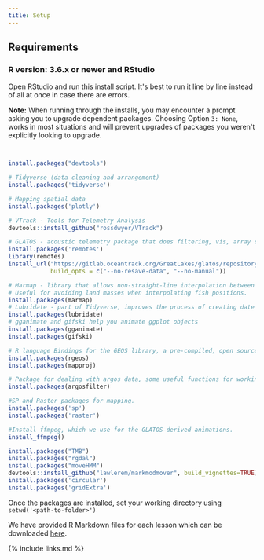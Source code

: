 ```yaml
---
title: Setup
---
```


## Requirements

### R version: 3.6.x or newer and RStudio

Open RStudio and run this install script. It's best to run it line by line instead of all at once in case there are errors.

<b>Note:</b> When running through the installs, you may encounter a prompt asking you to upgrade dependent packages. Choosing Option `3: None`, works in most situations and will prevent upgrades of packages you weren't explicitly looking to upgrade.
```r


install.packages("devtools")

# Tidyverse (data cleaning and arrangement)
install.packages('tidyverse')

# Mapping spatial data
install.packages('plotly')

# VTrack - Tools for Telemetry Analysis
devtools::install_github("rossdwyer/VTrack")

# GLATOS - acoustic telemetry package that does filtering, vis, array simulation, etc.
install.packages('remotes')
library(remotes)
install_url("https://gitlab.oceantrack.org/GreatLakes/glatos/repository/master/archive.zip",
            build_opts = c("--no-resave-data", "--no-manual"))  

# Marmap - library that allows non-straight-line interpolation between two points.
# Useful for avoiding land masses when interpolating fish positions.
install.packages(marmap)
# Lubridate - part of Tidyverse, improves the process of creating date objects
install.packages(lubridate)
# gganimate and gifski help you animate ggplot objects
install.packages(gganimate)
install.packages(gifski)

# R language Bindings for the GEOS library, a pre-compiled, open source geometry engine for fast spatial calculation
install.packages(rgeos)
install.packages(mapproj)

# Package for dealing with argos data, some useful functions for working with a series of geospatial data points
install.packages(argosfilter)

#SP and Raster packages for mapping.
install.packages('sp')
install.packages('raster')

#Install ffmpeg, which we use for the GLATOS-derived animations.
install_ffmpeg()            

install.packages("TMB")
install.packages("rgdal")
install.packages("moveHMM")
devtools::install_github("lawlerem/markmodmover", build_vignettes=TRUE)
install.packages('circular')
install.packages('gridExtra')


```

Once the packages are installed, set your working directory using `setwd('<path-to-folder>')`

We have provided R Markdown files for each lesson which can be downloaded [here](rmarkdown.zip).

{% include links.md %}
